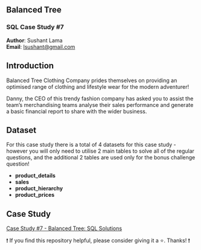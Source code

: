 ## Balanced Tree
### SQL Case Study #7

**Author**: Sushant Lama <br />
**Email**: lsushant@gmail.com <br />

## Introduction
Balanced Tree Clothing Company prides themselves on providing an optimised range of clothing and lifestyle wear for the modern adventurer!

Danny, the CEO of this trendy fashion company has asked you to assist the team’s merchandising teams analyse their sales performance and generate a basic financial report to share with the wider business.

## Dataset
For this case study there is a total of 4 datasets for this case study - however you will only need to utilise 2 main tables to solve all of the regular questions, and the additional 2 tables are used only for the bonus challenge question!

- **product_details**
- **sales**
- **product_hierarchy**
- **product_prices**

## Case Study
[Case Study #7 - Balanced Tree: SQL Solutions](./balanced_tree_solutions.md)

<!--
### Entity Relationship Diagram
![alt text](./images/ERD.png)
-->

:exclamation: If you find this repository helpful, please consider giving it a :star:. Thanks! :exclamation:
